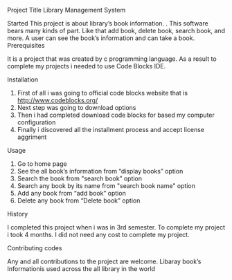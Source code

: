 Project Title
Library Management System

Started
This project is about library’s book information. . This software bears many kinds of part. Like that add book, delete book, search book, and more. A user can see the book’s information and can take a book.
Prerequisites

It is a project that was created by c programming language. As a result to complete my projects i needed to use Code Blocks IDE.

Installation

1.	First of all i was going to official code blocks website that is http://www.codeblocks.org/
2.	Next step was going to download options
3.	Then i had completed download code blocks for based my computer configuration
4.	Finally i discovered all the installment process and accept license aggriment

Usage

1.	Go to home page
2.	See the all book’s information from “display books” option
3.	Search the book from "search book” option
4.	Search  any book by its name  from "search book name" option
5.	Add any book from “add book” option
6.	Delete any book from “Delete book” option

History

I completed this project when i was in 3rd semester. To complete my project i took 4 months. I did not need any cost to complete my project.

Contributing codes

Any and all contributions to the project are welcome. Libaray book’s Informationis used across the all library in the world


